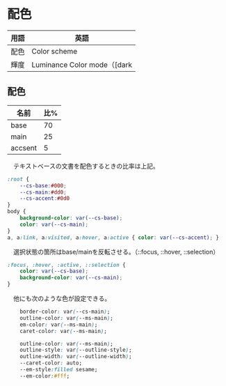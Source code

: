 # 配色

用語|英語
----|----
配色|Color scheme
輝度|Luminance Color mode（[dark|light] mode）

## 配色

名前|比%
----|---
base|70|背景
main|25|文字
accsent|5|リンク

　テキストベースの文書を配色するときの比率は上記。

```css
:root {
    --cs-base:#000;
    --cs-main:#dd0;
    --cs-accent:#0d0
}
body {
    background-color: var(--cs-base);
    color: var(--cs-main);
}
a, a:link, a:visited, a:hover, a:active { color: var(--cs-accent); }
```

　選択状態の箇所はbase/mainを反転させる。（::focus, ::hover, ::selection）

```css
:focus, :hover, :active, ::selection {
    color: var(--cs-base);
    background-color: var(--cs-main);
}
```

　他にも次のような色が設定できる。

```css
    border-color: var(--cs-main);
    outline-color: var(--ms-main);
    em-color: var(--ms-main);
    caret-color: var(--ms-main);
```

```css
    outline-color: var(--ms-main);
    outline-style: var(--outline-style);
    outline-width: var(--outline-width);
    --caret-color: auto;
    --em-style:filled sesame;
    --em-color:#fff;
```

